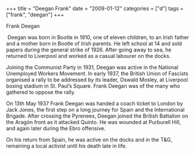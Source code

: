 +++
title = "Deegan Frank"
date = "2009-01-12"
categories = ["d"]
tags = ["frank", "deegan"]
+++

Frank Deegan

 Deegan was born in Bootle in 1910, one of eleven children, to an Irish father and a mother born in Bootle of Irish parents. He left school at 14 and sold papers dur­ing the general strike of 1926. After going away to sea, he returned to Liver­pool and worked as a casual labourer on the docks.

Joining the Communist Party in 1931, Deegan was active in the National Unemployed Workers Movement. In early 1937, the British Union of Fascists organised a rally to be addressed by its leader, Oswald Mosley, at Liverpool box­ing stadium in St. Paul’s Square. Frank Deegan was of the many who gathered to oppose the rally.

On 13th May 1937 Frank Deegan was handed a coach ticket to London by Jack Jones, the first step on a long journey for Spain and the International Brigade. After crossing the Pyrenees, Deegan joined the British Battalion on the Aragón front as it attacked Quinto. He was wounded at Purburell Hill, and again later during the Ebro offensive.

On his return from Spain, he was active on the docks and in the T&G, remaining a local activist until his death late in life.
